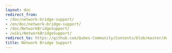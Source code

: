 ```yaml
---
layout: doc
redirect_from:
- /doc/network-bridge-support/
- /en/doc/network-bridge-support/
- /doc/NetworkBridgeSupport/
- /wiki/NetworkBridgeSupport/
redirect_to: https://github.com/Qubes-Community/Contents/blob/master/docs/configuration/network-bridge-support.md
title: Network Bridge Support
---
```


